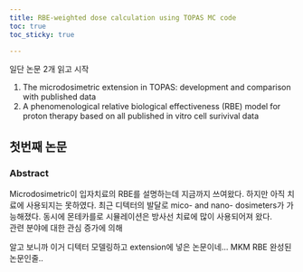 ```yaml
---
title: RBE-weighted dose calculation using TOPAS MC code
toc: true
toc_sticky: true

---
```


일단 논문 2개 읽고 시작  
1. The microdosimetric extension in TOPAS: development and comparison with published data  
2. A phenomenological relative biological effectiveness (RBE) model for proton therapy based on all published in vitro cell surivival data

## 첫번째 논문  
### Abstract
Microdosimetric이 입자치료의 RBE를 설명하는데 지금까지 쓰여왔다. 하지만 아직 치료에 사용되지는 못하였다. 최근 디텍터의 발달로 mico- and nano- dosimeters가 가능해졌다. 동시에 몬테카를로 시뮬레이션은 방사선 치료에 많이 사용되어져 왔다.  
관련 분야에 대한 관심 증가에 의해

알고 보니까 이거 디텍터 모델링하고 extension에 넣은 논문이네...
MKM RBE 완성된 논문인줄..
